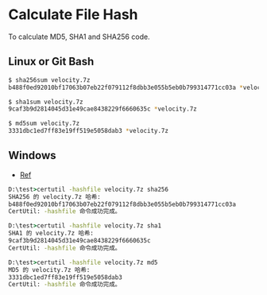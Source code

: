 # Calculate File Hash

To calculate MD5, SHA1 and SHA256 code.

## Linux or Git Bash

```bash
$ sha256sum velocity.7z
b488f0ed92010bf17063b07eb22f079112f8dbb3e055b5eb0b799314771cc03a *velocity.7z

$ sha1sum velocity.7z
9caf3b9d2814045d31e49cae8438229f6660635c *velocity.7z

$ md5sum velocity.7z
3331dbc1ed7ff83e19ff519e5058dab3 *velocity.7z
```

## Windows

* [Ref](https://cloud.tencent.com/developer/article/1562603)

```cmd
D:\test>certutil -hashfile velocity.7z sha256
SHA256 的 velocity.7z 哈希:
b488f0ed92010bf17063b07eb22f079112f8dbb3e055b5eb0b799314771cc03a
CertUtil: -hashfile 命令成功完成。

D:\test>certutil -hashfile velocity.7z sha1
SHA1 的 velocity.7z 哈希:
9caf3b9d2814045d31e49cae8438229f6660635c
CertUtil: -hashfile 命令成功完成。

D:\test>certutil -hashfile velocity.7z md5
MD5 的 velocity.7z 哈希:
3331dbc1ed7ff83e19ff519e5058dab3
CertUtil: -hashfile 命令成功完成。
```
